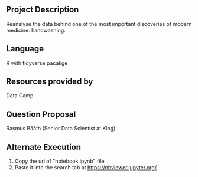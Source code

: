 Project Description
--------------------
Reanalyse the data behind one of the most important discoveries of modern medicine: handwashing. 

Language
--------------------
R with tidyverse pacakge

Resources provided by
---------------------
Data Camp

Question Proposal
-----------------
Rasmus Bååth (Senior Data Scientist at King)

Alternate Execution
------------------
1) Copy the url of "notebook.ipynb" file
2) Paste it into the search tab at https://nbviewer.jupyter.org/
